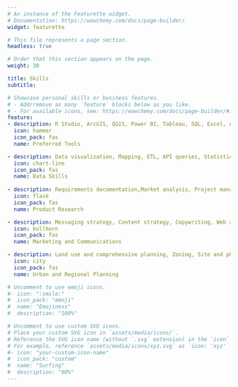 ```yaml
---
# An instance of the Featurette widget.
# Documentation: https://wowchemy.com/docs/page-builder/
widget: featurette

# This file represents a page section.
headless: true

# Order that this section appears on the page.
weight: 30

title: Skills
subtitle:

# Showcase personal skills or business features.
# - Add/remove as many `feature` blocks below as you like.
# - For available icons, see: https://wowchemy.com/docs/page-builder/#icons
feature:
- description: R Studio, ArcGIS, QGIS, Power BI, Tableau, SQL, Excel, Adobe Creative Suite
  icon: hammer
  icon_pack: fas
  name: Preferred Tools

- description: Data visualization, Mapping, ETL, API queries, Statistics and probability
  icon: chart-line
  icon_pack: fas
  name: Data Skills
  
- description: Requirements documentation,Market analysis, Project management, Survey and user research
  icon: flask
  icon_pack: fas
  name: Product Research

- description: Messaging strategy, Content strategy, Copywriting, Web analytics, CMS tools, Public speaking, Social media tracking, Media monitoring
  icon: bullhorn
  icon_pack: fas
  name: Marketing and Communications

- description: Land use and comprehensive planning, Zoning, Site and physical planning, 3D modeling, Transportation demand forecasting, Participatory planning processes, Environmental planning, Demographic analysis, Employment-base analysis, Shift-share analysis, Fiscal impact analysis
  icon: city
  icon_pack: fas
  name: Urban and Regional Planning

# Uncomment to use emoji icons.
#- icon: ":smile:"
#  icon_pack: "emoji"
#  name: "Emojiness"
#  description: "100%"  

# Uncomment to use custom SVG icons.
# Place your custom SVG icon in `assets/media/icons/`.
# Reference the SVG icon name (without `.svg` extension) in the `icon` field.
# For example, reference `assets/media/icons/xyz.svg` as `icon: 'xyz'`
#- icon: "your-custom-icon-name"
#  icon_pack: "custom"
#  name: "Surfing"
#  description: "90%"
---
```

